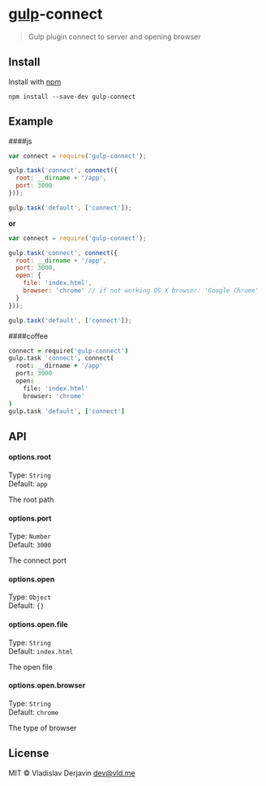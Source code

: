 # [gulp](https://github.com/wearefractal/gulp)-connect

> Gulp plugin connect to server and opening browser

## Install

Install with [npm](https://npmjs.org/)

```
npm install --save-dev gulp-connect
```


## Example

####js
```js
var connect = require('gulp-connect');

gulp.task('connect', connect({
  root: __dirname + '/app',
  port: 3000
}));

gulp.task('default', ['connect']);
```

**or**

```js
var connect = require('gulp-connect');

gulp.task('connect', connect({
  root: __dirname + '/app',
  port: 3000,
  open: {
    file: 'index.html',
    browser: 'chrome' // if not working OS X browser: 'Google Chrome'
  }
}));

gulp.task('default', ['connect']);
```


####coffee
```coffee
connect = require('gulp-connect')
gulp.task 'connect', connect(
  root: __dirname + '/app'
  port: 3000
  open:
    file: 'index.html'
    browser: 'chrome'
)
gulp.task 'default', ['connect']
```


## API

#### options.root

Type: `String`  
Default: `app`

The root path

#### options.port

Type: `Number`  
Default: `3000`

The connect port

#### options.open

Type: `Object`  
Default: `{}`

#### options.open.file

Type: `String`  
Default: `index.html`

The open file

#### options.open.browser

Type: `String`  
Default: `chrome`

The type of browser


## License

MIT © Vladislav Derjavin <dev@vld.me>
